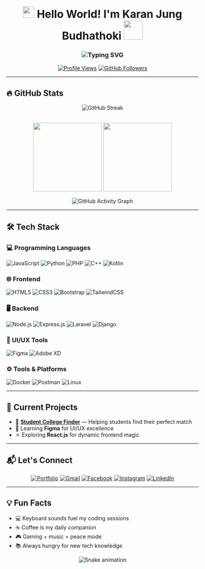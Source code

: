 <h1 align="center">
  <img src="https://media.giphy.com/media/hvRJCLFzcasrR4ia7z/giphy.gif" width="30px"/>
  Hello World! I'm Karan Jung Budhathoki
  <img src="https://media.giphy.com/media/12oufCB0MyZ1Go/giphy.gif" width="50">
</h1>

<h3 align="center">
  <img src="https://readme-typing-svg.demolab.com?font=Fira+Code&pause=1000&color=00F72E&center=true&vCenter=true&width=435&lines=Frontend+Developer+%7C+UI%2FUX+Enthusiast;From+Nepal+%F0%9F%87%B3%F0%9F%87%B5;Turning+Coffee+into+Code+%E2%98%95%EF%B8%8F" alt="Typing SVG" />
</h3>

<div align="center">

[![Profile Views](https://komarev.com/ghpvc/?username=karanjung&label=Profile+Views&color=0e75b6&style=flat-square)](https://github.com/KaranJung)
[![GitHub Followers](https://img.shields.io/github/followers/karanjung?label=Followers&style=flat-square)](https://github.com/KaranJung?tab=followers)

</div>

---

## 🔥 GitHub Stats

<div align="center">

![GitHub Streak](https://streak-stats.demolab.com?user=karanjung&theme=radical&hide_border=true&mode=weekly&border_radius=5)
  
<br>

<img src="https://github-readme-stats.vercel.app/api?username=karanjung&show_icons=true&theme=radical&hide_border=true&count_private=true&include_all_commits=true" height="180"/>
<img src="https://github-readme-stats.vercel.app/api/top-langs/?username=karanjung&layout=compact&theme=radical&hide_border=true" height="180"/>

<br>

![GitHub Activity Graph](https://github-readme-activity-graph.vercel.app/graph?username=karanjung&theme=react-dark&hide_border=true)

</div>

---

## 🛠️ Tech Stack

### 💻 Programming Languages
![JavaScript](https://img.shields.io/badge/-JavaScript-F7DF1E?style=flat-square&logo=javascript&logoColor=black)
![Python](https://img.shields.io/badge/-Python-3670A0?style=flat-square&logo=python&logoColor=ffdd54)
![PHP](https://img.shields.io/badge/-PHP-777BB4?style=flat-square&logo=php&logoColor=white)
![C++](https://img.shields.io/badge/-C++-00599C?style=flat-square&logo=c%2B%2B&logoColor=white)
![Kotlin](https://img.shields.io/badge/-Kotlin-0095D5?style=flat-square&logo=kotlin&logoColor=white)

### 🌐 Frontend
![HTML5](https://img.shields.io/badge/-HTML5-E34F26?style=flat-square&logo=html5&logoColor=white)
![CSS3](https://img.shields.io/badge/-CSS3-1572B6?style=flat-square&logo=css3&logoColor=white)
![Bootstrap](https://img.shields.io/badge/-Bootstrap-563D7C?style=flat-square&logo=bootstrap&logoColor=white)
![TailwindCSS](https://img.shields.io/badge/-TailwindCSS-38B2AC?style=flat-square&logo=tailwind-css&logoColor=white)

### 🖥️ Backend
![Node.js](https://img.shields.io/badge/-Node.js-339933?style=flat-square&logo=node.js&logoColor=white)
![Express.js](https://img.shields.io/badge/-Express.js-404D59?style=flat-square&logo=express&logoColor=white)
![Laravel](https://img.shields.io/badge/-Laravel-FF2D20?style=flat-square&logo=laravel&logoColor=white)
![Django](https://img.shields.io/badge/-Django-092E20?style=flat-square&logo=django&logoColor=white)

### 🎨 UI/UX Tools
![Figma](https://img.shields.io/badge/-Figma-F24E1E?style=flat-square&logo=figma&logoColor=white)
![Adobe XD](https://img.shields.io/badge/-AdobeXD-FF61F6?style=flat-square&logo=Adobe%20XD&logoColor=white)

### ⚙️ Tools & Platforms
![Docker](https://img.shields.io/badge/-Docker-0db7ed?style=flat-square&logo=docker&logoColor=white)
![Postman](https://img.shields.io/badge/-Postman-FF6C37?style=flat-square&logo=postman&logoColor=white)
![Linux](https://img.shields.io/badge/-Linux-FCC624?style=flat-square&logo=linux&logoColor=black)

---

## 🚀 Current Projects

- 🎯 [**Student College Finder**](https://github.com/KaranJung/Student-College-Finder) — Helping students find their perfect match
- 🎨 Learning **Figma** for UI/UX excellence
- ⚛️ Exploring **React.js** for dynamic frontend magic

---

## 📬 Let's Connect

<div align="center">

[![Portfolio](https://img.shields.io/badge/-Portfolio-000000?style=for-the-badge&logo=firefox&logoColor=FF7139)](https://karanjungbudhathoki.com.np/)
[![Gmail](https://img.shields.io/badge/-Gmail-D14836?style=for-the-badge&logo=gmail&logoColor=white)](mailto:underside001@gmail.com)
[![Facebook](https://img.shields.io/badge/-Facebook-1877F2?style=for-the-badge&logo=facebook&logoColor=white)](https://fb.com/karanjung.budhathoki.16)
[![Instagram](https://img.shields.io/badge/-Instagram-E4405F?style=for-the-badge&logo=instagram&logoColor=white)](https://instagram.com/karan_jung_budhathoki)
[![LinkedIn](https://img.shields.io/badge/-LinkedIn-0077B5?style=for-the-badge&logo=linkedin&logoColor=white)](https://linkedin.com/in/karan-jung-budhathoki)

</div>

---

## 💡 Fun Facts

- 💻 Keyboard sounds fuel my coding sessions
- ☕ Coffee is my daily companion
- 🎮 Gaming + music = peace mode
- 📚 Always hungry for new tech knowledge

<div align="center">
  
  ![Snake animation](https://github.com/KaranJung/KaranJung/blob/output/github-contribution-grid-snake.svg)

</div>
